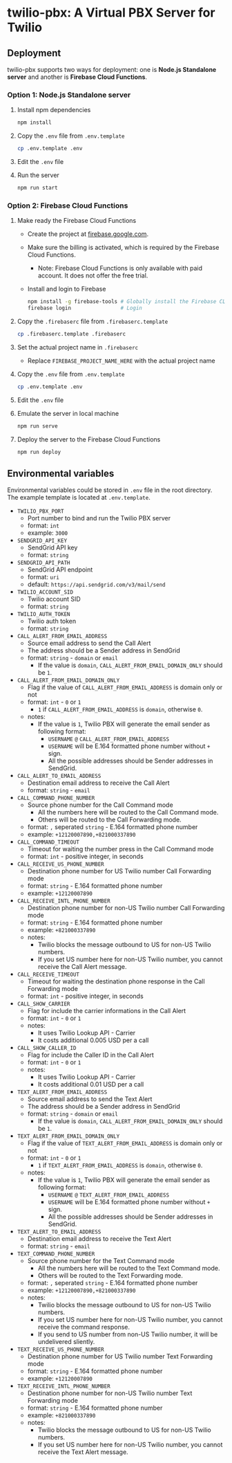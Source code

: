 # twilio-pbx: A Virtual PBX Server for Twilio

## Deployment

twilio-pbx supports two ways for deployment: one is **Node.js Standalone server** and another is **Firebase Cloud Functions**.

### Option 1: Node.js Standalone server

1. Install npm dependencies

    ```bash
    npm install
    ```

2. Copy the `.env` file from `.env.template`

    ```bash
    cp .env.template .env
    ```

3. Edit the `.env` file
4. Run the server

    ```bash
    npm run start
    ```

### Option 2: Firebase Cloud Functions

1. Make ready the Firebase Cloud Functions
    * Create the project at [firebase.google.com](http://firebase.google.com).
    * Make sure the billing is activated, which is required by the Firebase Cloud Functions.
      * Note: Firebase Cloud Functions is only available with paid account. It does not offer the free trial.
    * Install and login to Firebase

        ```bash
        npm install -g firebase-tools # Globally install the Firebase CLI Tools
        firebase login                # Login
        ```

2. Copy the `.firebaserc` file from `.firebaserc.template`

    ```bash
    cp .firebaserc.template .firebaserc
    ```

3. Set the actual project name in `.firebaserc`
    * Replace `FIREBASE_PROJECT_NAME_HERE` with the actual project name

4. Copy the `.env` file from `.env.template`

    ```bash
    cp .env.template .env
    ```

5. Edit the `.env` file
6. Emulate the server in local machine

    ```bash
    npm run serve
    ```

7. Deploy the server to the Firebase Cloud Functions

    ```bash
    npm run deploy
    ```

## Environmental variables

Environmental variables could be stored in `.env` file in the root directory.
The example template is located at `.env.template`.

* `TWILIO_PBX_PORT`
  * Port number to bind and run the Twilio PBX server
  * format: `int`
  * example: `3000`
* `SENDGRID_API_KEY`
  * SendGrid API key
  * format: `string`
* `SENDGRID_API_PATH`
  * SendGrid API endpoint
  * format: `uri`
  * default: `https://api.sendgrid.com/v3/mail/send`
* `TWILIO_ACCOUNT_SID`
  * Twilio account SID
  * format: `string`
* `TWILIO_AUTH_TOKEN`
  * Twilio auth token
  * format: `string`
* `CALL_ALERT_FROM_EMAIL_ADDRESS`
  * Source email address to send the Call Alert
  * The address should be a Sender address in SendGrid
  * format: `string` - `domain` or `email`
    * If the value is `domain`, `CALL_ALERT_FROM_EMAIL_DOMAIN_ONLY` should be `1`.
* `CALL_ALERT_FROM_EMAIL_DOMAIN_ONLY`
  * Flag if the value of `CALL_ALERT_FROM_EMAIL_ADDRESS` is domain only or not
  * format: `int` - `0` or `1`
    * `1` if `CALL_ALERT_FROM_EMAIL_ADDRESS` is `domain`, otherwise `0`.
  * notes:
    * If the value is `1`, Twilio PBX will generate the email sender as following format:
      * `USERNAME` `@` `CALL_ALERT_FROM_EMAIL_ADDRESS`
      * `USERNAME` will be E.164 formatted phone number without `+` sign.
      * All the possible addresses should be Sender addresses in SendGrid.
* `CALL_ALERT_TO_EMAIL_ADDRESS`
  * Destination email address to receive the Call Alert
  * format: `string` - `email`
* `CALL_COMMAND_PHONE_NUMBER`
  * Source phone number for the Call Command mode
    * All the numbers here will be routed to the Call Command mode.
    * Others will be routed to the Call Forwarding mode.
  * format: `,` seperated `string` - E.164 formatted phone number
  * example: `+12120007890,+821000337890`
* `CALL_COMMAND_TIMEOUT`
  * Timeout for waiting the number press in the Call Command mode
  * format: `int` - positive integer, in seconds
* `CALL_RECEIVE_US_PHONE_NUMBER`
  * Destination phone number for US Twilio number Call Forwarding mode
  * format: `string` - E.164 formatted phone number
  * example: `+12120007890`
* `CALL_RECEIVE_INTL_PHONE_NUMBER`
  * Destination phone number for non-US Twilio number Call Forwarding mode
  * format: `string` - E.164 formatted phone number
  * example: `+821000337890`
  * notes:
    * Twilio blocks the message outbound to US for non-US Twilio numbers.
    * If you set US number here for non-US Twilio number, you cannot receive the Call Alert message.
* `CALL_RECEIVE_TIMEOUT`
  * Timeout for waiting the destination phone response in the Call Forwarding mode
  * format: `int` - positive integer, in seconds
* `CALL_SHOW_CARRIER`
  * Flag for include the carrier informations in the Call Alert
  * format: `int` - `0` or `1`
  * notes:
    * It uses Twilio Lookup API - Carrier
    * It costs additional 0.005 USD per a call
* `CALL_SHOW_CALLER_ID`
  * Flag for include the Caller ID in the Call Alert
  * format: `int` - `0` or `1`
  * notes:
    * It uses Twilio Lookup API - Carrier
    * It costs additional 0.01 USD per a call
* `TEXT_ALERT_FROM_EMAIL_ADDRESS`
  * Source email address to send the Text Alert
  * The address should be a Sender address in SendGrid
  * format: `string` - `domain` or `email`
    * If the value is `domain`, `CALL_ALERT_FROM_EMAIL_DOMAIN_ONLY` should be `1`.
* `TEXT_ALERT_FROM_EMAIL_DOMAIN_ONLY`
  * Flag if the value of `TEXT_ALERT_FROM_EMAIL_ADDRESS` is domain only or not
  * format: `int` - `0` or `1`
    * `1` if `TEXT_ALERT_FROM_EMAIL_ADDRESS` is `domain`, otherwise `0`.
  * notes:
    * If the value is `1`, Twilio PBX will generate the email sender as following format:
      * `USERNAME` `@` `TEXT_ALERT_FROM_EMAIL_ADDRESS`
      * `USERNAME` will be E.164 formatted phone number without `+` sign.
      * All the possible addresses should be Sender addresses in SendGrid.
* `TEXT_ALERT_TO_EMAIL_ADDRESS`
  * Destination email address to receive the Text Alert
  * format: `string` - `email`
* `TEXT_COMMAND_PHONE_NUMBER`
  * Source phone number for the Text Command mode
    * All the numbers here will be routed to the Text Command mode.
    * Others will be routed to the Text Forwarding mode.
  * format: `,` seperated `string` - E.164 formatted phone number
  * example: `+12120007890,+821000337890`
  * notes:
    * Twilio blocks the message outbound to US for non-US Twilio numbers.
    * If you set US number here for non-US Twilio number, you cannot receive the command response.
    * If you send to US number from non-US Twilio number, it will be undelivered sliently.
* `TEXT_RECEIVE_US_PHONE_NUMBER`
  * Destination phone number for US Twilio number Text Forwarding mode
  * format: `string` - E.164 formatted phone number
  * example: `+12120007890`
* `TEXT_RECEIVE_INTL_PHONE_NUMBER`
  * Destination phone number for non-US Twilio number Text Forwarding mode
  * format: `string` - E.164 formatted phone number
  * example: `+821000337890`
  * notes:
    * Twilio blocks the message outbound to US for non-US Twilio numbers.
    * If you set US number here for non-US Twilio number, you cannot receive the Text Alert message.
